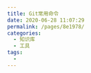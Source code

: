 ```yaml
---
title: Git常用命令
date: 2020-06-28 11:07:29
permalink: /pages/8e1978/
categories: 
  - 知识库
  - 工具
tags: 
  - 
---
```

